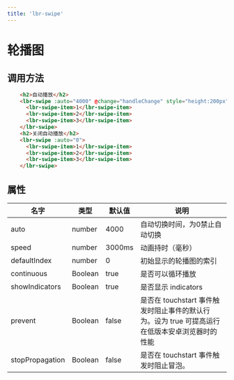 ```yaml
---
title: 'lbr-swipe'
---
```

# 轮播图

## 调用方法
```html
    <h2>自动播放</h2>
    <lbr-swipe :auto="4000" @change="handleChange" style="height:200px">
      <lbr-swipe-item>1</lbr-swipe-item>
      <lbr-swipe-item>2</lbr-swipe-item>
      <lbr-swipe-item>3</lbr-swipe-item>
    </lbr-swipe>
    <h2>关闭自动播放</h2>
    <lbr-swipe :auto="0">
      <lbr-swipe-item>1</lbr-swipe-item>
      <lbr-swipe-item>2</lbr-swipe-item>
      <lbr-swipe-item>3</lbr-swipe-item>
    </lbr-swipe>
```

## 属性
| 名字     | 类型   | 默认值 | 说明     |
| -------- | ------ | ------ | -------- |
| auto    | number |    4000    | 自动切换时间，为0禁止自动切换 |
| speed | number | 3000ms | 动画持时（毫秒） |
| defaultIndex | number | 0 | 初始显示的轮播图的索引 |
| continuous | Boolean | true | 是否可以循环播放 |
| showIndicators | Boolean | true | 是否显示 indicators |
| prevent | Boolean | false | 是否在 touchstart 事件触发时阻止事件的默认行为。设为 true 可提高运行在低版本安卓浏览器时的性能 |
| stopPropagation | Boolean | false | 是否在 touchstart 事件触发时阻止冒泡。 |

